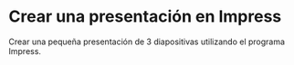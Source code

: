 # Crear una presentación en Impress

Crear una pequeña presentación de 3 diapositivas utilizando el programa Impress.
